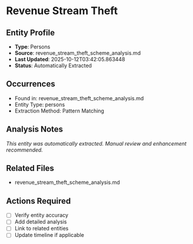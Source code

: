 # Revenue Stream Theft

## Entity Profile
- **Type**: Persons
- **Source**: revenue_stream_theft_scheme_analysis.md
- **Last Updated**: 2025-10-12T03:42:05.863448
- **Status**: Automatically Extracted

## Occurrences
- Found in: revenue_stream_theft_scheme_analysis.md
- Entity Type: persons
- Extraction Method: Pattern Matching

## Analysis Notes
*This entity was automatically extracted. Manual review and enhancement recommended.*

## Related Files
- revenue_stream_theft_scheme_analysis.md

## Actions Required
- [ ] Verify entity accuracy
- [ ] Add detailed analysis
- [ ] Link to related entities
- [ ] Update timeline if applicable
